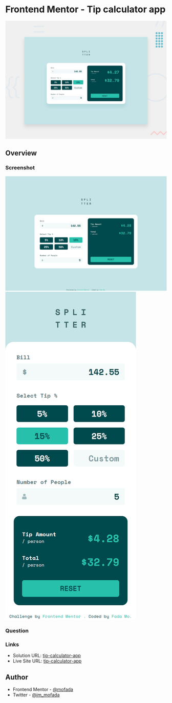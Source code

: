 # Frontend Mentor - Tip calculator app

![Design preview for the Tip calculator app coding challenge](./design/desktop-preview.jpg)

## Overview

### Screenshot

![screenshot](screenshot/screenshot.png)
![screenshot-mobile](screenshot/screenshot-mobile.png)

### Question

### Links

- Solution URL: [tip-calculator-app]()
- Live Site URL: [tip-calculator-app](https://mofada.github.io/frontend-mentor/challenges/tip-calculator-app/)

## Author

- Frontend Mentor - [@mofada](https://www.frontendmentor.io/profile/mofada)
- Twitter - [@im_mofada](https://x.com/im_mofada)
